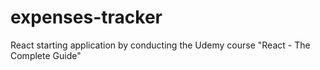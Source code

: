 # expenses-tracker
React starting application by conducting the Udemy course  "React - The Complete Guide"
